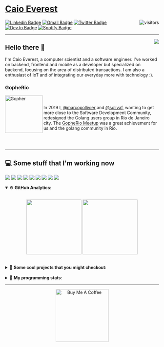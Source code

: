 # [Caio Everest](https://caioeverest.dev)

<img align="right" src="https://visitor-badge.glitch.me/badge?page_id=caioeverest.caioeverest" alt="visitors">

[![Linkedin Badge](https://img.shields.io/badge/-LinkedIn-blue?style=flat-square&logo=Linkedin&logoColor=white&link=https://www.linkedin.com/in/caioeverest/)](https://www.linkedin.com/in/caioeverest/)
[![Gmail Badge](https://img.shields.io/badge/-Gmail-c14438?style=flat-square&logo=Gmail&logoColor=white&link=mailto:mollivier.dev@gmail.com)](mailto:caioeverest.b@gmail.com/)
[![Twitter Badge](https://img.shields.io/badge/-Twitter-1DA1F2?style=flat-square&logo=Twitter&logoColor=white&link=https://twitter.com/caioeverest)](https://twitter.com/caioeverest)
[![Dev.to Badge](https://img.shields.io/badge/-Dev.to-363D44?style=flat-square&logo=Dev.to&logoColor=white&link=https://dev.to/caioeverest)](https://dev.to/caioeverest)
[![Spotify Badge](https://img.shields.io/badge/-Spotify-1ED760?style=flat-square&amp;labelColor=fff&amp;logo=Spotify&link=https://open.spotify.com/user/caio.everest)](https://open.spotify.com/user/caio.everest)

---
<img align="right" src="https://media3.giphy.com/media/Nx0rz3jtxtEre/200.gif"/>

## Hello there 🖖

<p>
    I'm Caio Everest, a computer scientist and a software engineer. I've worked on backend, frontend and mobile as a developer
    but specialized on backend, focusing on the area of distributed transactions. I am also a enthusiast of IoT and of integrating
    our everyday more with technology :).
</p>

### GopheRio

<img align="left" src="https://i.imgur.com/zmxMolD.png" alt="Gopher" width="123em">

<br>
<p>
    In 2019 I, <a href="https://github.com/marcopollivier">@marcopollivier</a> and <a href="https://github.com/solivaf">
    @solivaf</a>, wanting to get more close to the Software Development
    Community, redesigned the Golang users group in Rio de Janeiro city. The <a href="https://www.meetup.com/GopheRio">
    GopheRio Meetup</a> was a great achievement for us and the golang community in Rio.
</p>
<br><br>

---

## 💻 Some stuff that I'm working now

<a href=""><img src="https://img.shields.io/badge/-Go-00ADD8?style=flat-square&logo=go&logoColor=white"></a>
<a href=""><img src="https://img.shields.io/badge/-Rust-4f4f4f?style=flat-square&logo=rust&logoColor=white"></a>
<a href=""><img src="https://img.shields.io/badge/-Python-F7C400?style=flat-square&logo=python&logoColor=white"></a>
<a href=""><img src="https://img.shields.io/badge/-Ruby-980D02?style=flat-square&logo=ruby&logoColor=white"></a>
<a href=""><img src="http://img.shields.io/badge/-Java-007396?style=flat-square&logo=java&logoColor=white"></a>
<a href=""><img src="http://img.shields.io/badge/-Kotlin-7B6BDA?style=flat-square&logo=kotlin&logoColor=white"></a>
<a href=""><img src="http://img.shields.io/badge/-JavaScript-F7DF1E?style=flat-square&logo=JavaScript&logoColor=white"></a>
<a href=""><img src="http://img.shields.io/badge/-Terraform-623CE4?style=flat-square&logo=Terraform&logoColor=white"></a>
<a href=""><img src="http://img.shields.io/badge/-Ansible-171615?style=flat-square&logo=Ansible&logoColor=white"></a>

<details open>
    <summary>⚙ <b>GitHub Analytics</b>: </summary>
    <br>
    <p align="center">
        <img height="180em" src="https://github-readme-stats-eight-theta.vercel.app/api?username=caioeverest&show_icons=true&theme=tokyonight&include_all_commits=true&count_private=true"/>
        <img height="180em" src="https://github-readme-stats-eight-theta.vercel.app/api/top-langs/?username=caioeverest&layout=compact&langs_count=8&theme=tokyonight&include_all_commits=true&count_private=true"/>
    </p>
</details>

<br>

<details>
    <summary>🔨 <b>Some cool projects that you might checkout</b>: </summary>
    <div style="margin-left:3em">
        <li>🌠 <a href="https://github.com/caioeverest/supernova">Supernova</a> - Script that builds a development environment on linux machines</li>
        <li>⚙ <a href="https://github.com/caioeverest/gocfg">Gocfg</a> - A golang library that loads config structs from files with environment interpolation</li>
    </div>
</details>

<br>


<details>
 <summary>🤖 <b>My programming stats</b>: </summary>
<br>
<!--START_SECTION:waka-->
![Code Time](http://img.shields.io/badge/Code%20Time-3%2C263%20hrs%2052%20mins-blue)

**🐱 My GitHub Data** 

> 📦 80.5 kB Used in GitHub's Storage 
 > 
> 🏆 210 Contributions in the Year 2025
 > 
> 🚫 Not Opted to Hire
 > 
> 📜 42 Public Repositories 
 > 
> 🔑 9 Private Repositories 
 > 
**I'm an Early 🐤** 

```text
🌞 Morning                787 commits         ████░░░░░░░░░░░░░░░░░░░░░   17.71 % 
🌆 Daytime                2264 commits        █████████████░░░░░░░░░░░░   50.93 % 
🌃 Evening                933 commits         █████░░░░░░░░░░░░░░░░░░░░   20.99 % 
🌙 Night                  461 commits         ███░░░░░░░░░░░░░░░░░░░░░░   10.37 % 
```
📅 **I'm Most Productive on Wednesday** 

```text
Monday                   542 commits         ███░░░░░░░░░░░░░░░░░░░░░░   12.19 % 
Tuesday                  1079 commits        ██████░░░░░░░░░░░░░░░░░░░   24.27 % 
Wednesday                1240 commits        ███████░░░░░░░░░░░░░░░░░░   27.90 % 
Thursday                 410 commits         ██░░░░░░░░░░░░░░░░░░░░░░░   09.22 % 
Friday                   761 commits         ████░░░░░░░░░░░░░░░░░░░░░   17.12 % 
Saturday                 146 commits         █░░░░░░░░░░░░░░░░░░░░░░░░   03.28 % 
Sunday                   267 commits         ██░░░░░░░░░░░░░░░░░░░░░░░   06.01 % 
```


📊 **This Week I Spent My Time On** 

```text
💬 Programming Languages: 
Go                       11 hrs 35 mins      ████████████████████░░░░░   81.12 % 
YAML                     1 hr 13 mins        ██░░░░░░░░░░░░░░░░░░░░░░░   08.61 % 
Other                    30 mins             █░░░░░░░░░░░░░░░░░░░░░░░░   03.53 % 
Cheetah                  14 mins             ░░░░░░░░░░░░░░░░░░░░░░░░░   01.74 % 
Protocol Buffer          14 mins             ░░░░░░░░░░░░░░░░░░░░░░░░░   01.71 % 

🔥 Editors: 
Cursor                   13 hrs 53 mins      ████████████████████████░   97.28 % 
Neovim                   23 mins             █░░░░░░░░░░░░░░░░░░░░░░░░   02.72 % 

💻 Operating System: 
Mac                      14 hrs 17 mins      █████████████████████████   100.00 % 
```

**I Mostly Code in Go** 

```text
Go                       35 repos            ████████████░░░░░░░░░░░░░   46.67 % 
Shell                    5 repos             ██░░░░░░░░░░░░░░░░░░░░░░░   06.67 % 
Java                     4 repos             █░░░░░░░░░░░░░░░░░░░░░░░░   05.33 % 
Nix                      1 repo              ░░░░░░░░░░░░░░░░░░░░░░░░░   01.33 % 
Lua                      1 repo              ░░░░░░░░░░░░░░░░░░░░░░░░░   01.33 % 
```




 Last Updated on 17/05/2025 02:21:25 UTC
<!--END_SECTION:waka-->
</details>

---

<p align="center">
    <a href="https://www.buymeacoffee.com/caioeverest" target="_blank">
        <img src="https://az743702.vo.msecnd.net/cdn/kofi3.png?v=a" alt="Buy Me A Coffee" width="173em">
    </a>
</p>
